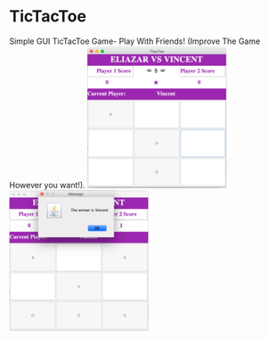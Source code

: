 # TicTacToe
Simple GUI TicTacToe Game-
Play With Friends!
(Improve The Game However you want!).
<img src="images/image3.png" width="250"> <img src="images/image4.png" width="250">
